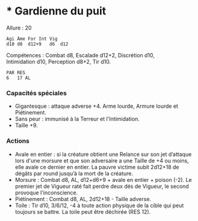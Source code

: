 # * Gardienne du puit

Allure : 20

	Agi	Âme	For	Int	Vig
	d10	d8	d12+9	d6	d12

Compétences : Combat d8, Escalade d12+2, Discrétion d10, Intimidation d10, Perception d8+2, Tir d10.

	PAR	RES
	6	17 AL

### Capacités spéciales
- Gigantesque : attaque adverse +4. Arme lourde, Armure lourde et Piétinement.
- Sans peur : immunisé à la Terreur et l'Intimidation.
- Taille +9.

### Actions
- Avale en entier : si la créature obtient une Relance sur son jet d’attaque lors d'une morsure et que son adversaire a une Taille de +4 ou moins, elle avale ce dernier en entier. La pauvre victime subit 2d12+18 de dégâts par round jusqu’à la mort de la créature.
- Morsure : Combat d8, AL, d12+d6+9  + avale en entier + poison (-2). Le premier jet de Vigueur raté fait perdre deux dés de Vigueur, le second provoque l'inconscience.
- Piétinement : Combat d8, AL, 2d12+18 - Taille adverse. 
- Toile : Tir d10, 3/6/12, -4 à toute action physique de la cible qui peut toujours se battre. La toile peut être déchirée (RES 12).
